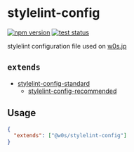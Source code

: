 # stylelint-config

[![npm version](https://badge.fury.io/js/%40w0s%2Fstylelint-config.svg)](https://www.npmjs.com/package/@w0s/stylelint-config)
[![test status](https://github.com/SaekiTominaga/stylelint-config/actions/workflows/test.yml/badge.svg)](https://github.com/SaekiTominaga/stylelint-config/actions/workflows/test.yml)

stylelint configuration file used on [w0s.jp](https://w0s.jp/)

## `extends`

- [stylelint-config-standard](https://github.com/stylelint/stylelint-config-standard)
  - [stylelint-config-recommended](https://github.com/stylelint/stylelint-config-recommended)

## Usage

```json
{
  "extends": ["@w0s/stylelint-config"]
}
```
